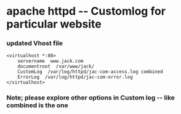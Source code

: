 # apache httpd -- Customlog for particular website 
### updated Vhost file 

```
<virtualhost *:80>
	servername  www.jack.com
	documentroot  /var/www/jack/
	CustomLog  /var/log/httpd/jac-com-access.log combined
	ErrorLog  /var/log/httpd/jac-com-error.log 
</virtualhost>
```

### Note; please explore other options in Custom log -- like combined is the one 
